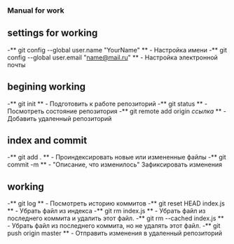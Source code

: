 ### Manual for work

## settings for working
-** git config --global user.name "YourName" ** - Настройка имени
-** git config --global user.email "name@mail.ru" **  - Настройка электронной почты

## begining working 
-** git init ** - Подготовить к работе репозиторий 
-** git status ** - Посмотреть состояние репозитория
-** git remote add origin *ссылка* **  - Добавить удаленный репозиторий

## index and commit
-** git add . **  - Проиндексировать новые или измененные файлы 
-** git commit -m ** - "Описание, что изменилось" Зафиксировать изменения

## working
-** git log ** - Посмотреть историю коммитов
-** git reset HEAD index.js **  - Убрать файл из индекса
-** git rm index.js **  - Убрать файл из последнего коммита и удалить этот файл. 
-** git rm --cached index.js ** - Убрать файл из последнего коммита, но не удалять этот файл.
-** git push origin master ** - Отправить изменения в удаленный репозиторий
